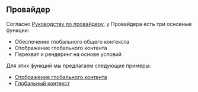 ## Провайдер

Согласно [Руководству по провайдеру](/development/client/providers), у Провайдера есть три основные функции:

- Обеспечение глобального общего контекста
- Отображение глобального контента
- Перехват и рендеринг на основе условий

Для этих функций мы предлагаем следующие примеры:

- [Отображение глобального контента](/plugin-samples/provider/content)
- [Глобальный контекст](/plugin-samples/provider/context)
